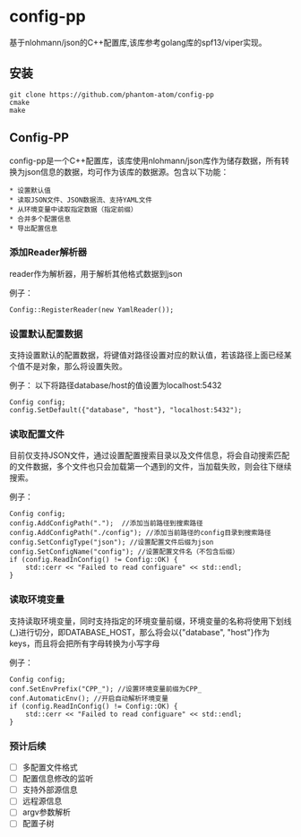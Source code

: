 # config-pp
基于nlohmann/json的C++配置库,该库参考golang库的spf13/viper实现。

## 安装
    git clone https://github.com/phantom-atom/config-pp
    cmake 
    make 

## Config-PP
config-pp是一个C++配置库，该库使用nlohmann/json库作为储存数据，所有转换为json信息的数据，均可作为该库的数据源。包含以下功能：

    * 设置默认值
    * 读取JSON文件、JSON数据流、支持YAML文件
    * 从环境变量中读取指定数据（指定前缀）
    * 合并多个配置信息
    * 导出配置信息
    
### 添加Reader解析器
reader作为解析器，用于解析其他格式数据到json

例子：
```
Config::RegisterReader(new YamlReader());
```

### 设置默认配置数据
支持设置默认的配置数据，将键值对路径设置对应的默认值，若该路径上面已经某个值不是对象，那么将设置失败。

例子： 以下将路径database/host的值设置为localhost:5432

```
Config config; 
config.SetDefault({"database", "host"}, "localhost:5432"); 
```

### 读取配置文件
目前仅支持JSON文件，通过设置配置搜索目录以及文件信息，将会自动搜索匹配的文件数据，多个文件也只会加载第一个遇到的文件，当加载失败，则会往下继续搜索。

例子： 

```
Config config; 
config.AddConfigPath(".");  //添加当前路径到搜索路径 
config.AddConfigPath("./config"); //添加当前路径的config目录到搜索路径 
config.SetConfigType("json"); //设置配置文件后缀为json 
config.SetConfigName("config"); //设置配置文件名（不包含后缀） 
if (config.ReadInConfig() != Config::OK) { 
    std::cerr << "Failed to read configuare" << std::endl; 
} 
```

### 读取环境变量
支持读取环境变量，同时支持指定的环境变量前缀，环境变量的名称将使用下划线(_)进行切分，即DATABASE_HOST，那么将会以{"database", "host"}作为keys，而且将会把所有字母转换为小写字母

例子： 

```
Config config; 
conf.SetEnvPrefix("CPP_"); //设置环境变量前缀为CPP_ 
conf.AutomaticEnv(); //开启自动解析环境变量 
if (config.ReadInConfig() != Config::OK) { 
    std::cerr << "Failed to read configuare" << std::endl; 
} 
```

### 预计后续

- [ ] 多配置文件格式
- [ ] 配置信息修改的监听
- [ ] 支持外部源信息
- [ ] 远程源信息
- [ ] argv参数解析
- [ ] 配置子树
